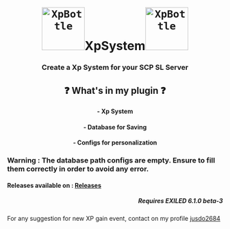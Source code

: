 <h1 align="center"><code><img title="XpBottle" height="100" src="Images/XpBottle.gif"></code>XpSystem<code><img title="XpBottle" height="100" src="Images/XpBottle.gif"></code></h1>
<h3 align="center">Create a Xp System for your SCP SL Server</h3>

<h2 align="center">❓ What's in my plugin ❓</h2>
<h4 align="center">- Xp System</h5>
<h4 align="center">- Database for Saving</h5>
<h4 align="center">- Configs for personalization</h5>

<h3>Warning : The database path configs are empty. Ensure to fill them correctly in order to avoid any error.</h3>

<h4>Releases available on : <a href="https://github.com/jusdo2684/XpSystem/releases">Releases</a></h4>
<h5 align="right">Requires EXILED 6.1.0 beta-3</h5>
<h7>For any suggestion for new XP gain event, contact on my profile <a href="https://github.com/jusdo2684">jusdo2684</a></h7>
